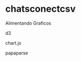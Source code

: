 # chatsconectcsv

Alimentando Graficos 


d3
<script src="https://cdnjs.cloudflare.com/ajax/libs/d3/7.4.4/d3.min.js" integrity="sha512-hnFpvCiJ8Fr1lYLqcw6wLgFUOEZ89kWCkO+cEekwcWPIPKyknKV1eZmSSG3UxXfsSuf+z/SgmiYB1zFOg3l2UQ==" crossorigin="anonymous" referrerpolicy="no-referrer"></script>

chart.js
    <script src="https://cdnjs.cloudflare.com/ajax/libs/Chart.js/3.7.1/chart.min.js"
        integrity="sha512-QSkVNOCYLtj73J4hbmVoOV6KVZuMluZlioC+trLpewV8qMjsWqlIQvkn1KGX2StWvPMdWGBqim1xlC8krl1EKQ=="
        crossorigin="anonymous" referrerpolicy="no-referrer"></script>

papaparse
 <script src="https://cdnjs.cloudflare.com/ajax/libs/PapaParse/5.3.2/papaparse.min.js"
        integrity="sha512-SGWgwwRA8xZgEoKiex3UubkSkV1zSE1BS6O4pXcaxcNtUlQsOmOmhVnDwIvqGRfEmuz83tIGL13cXMZn6upPyg=="
        crossorigin="anonymous" referrerpolicy="no-referrer"></script>